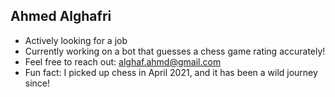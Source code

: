 ## Ahmed Alghafri

-  Actively looking for a job
-  Currently working on a bot that guesses a chess game rating accurately! 
-  Feel free to reach out: alghaf.ahmd@gmail.com
-  Fun fact: I picked up chess in April 2021, and it has been a wild journey since!
